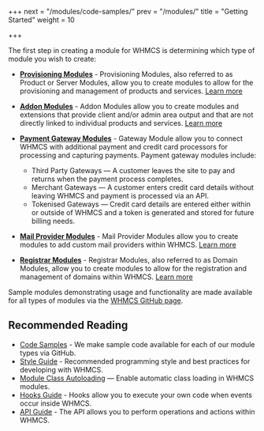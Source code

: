 +++
next = "/modules/code-samples/"
prev = "/modules/"
title = "Getting Started"
weight = 10

+++

The first step in creating a module for WHMCS is determining which type of module you wish to create:

* **[Provisioning Modules](/provisioning-modules/)** - Provisioning Modules, also referred to as Product or Server Modules, allow you to create modules to allow for the provisioning and management of products and services. [Learn more](/provisioning-modules/)

* **[Addon Modules](/addon-modules/)** - Addon Modules allow you to create modules and extensions that provide client and/or admin area output and that are not directly linked to individual products and services. [Learn more](/addon-modules/)

* **[Payment Gateway Modules](/payment-gateways/)** - Gateway Module allow you to connect WHMCS with additional payment and credit card processors for processing and capturing payments. Payment gateway modules include:
    - Third Party Gateways — A customer leaves the site to pay and returns when the payment process completes.
    - Merchant Gateways — A customer enters credit card details without leaving WHMCS and payment is processed via an API.
    - Tokenised Gateways — Credit card details are entered either within or outside of WHMCS and a token is generated and stored for future billing needs.

* **[Mail Provider Modules](/mail-providers/)** - Mail Provider Modules allow you to create modules to add custom mail providers within WHMCS. [Learn more](/mail-providers/)

* **[Registrar Modules](/domain-registrars/)** - Registrar Modules, also referred to as Domain Modules, allow you to create modules to allow for the registration and management of domains within WHMCS. [Learn more](/domain-registrars/)

Sample modules demonstrating usage and functionality are made available for all types of modules via the [WHMCS GitHub page](https://github.com/whmcs).

## Recommended Reading

* [Code Samples](/modules/code-samples/) - We make sample code available for each of our module types via GitHub.
* [Style Guide](/modules/style-guide/) - Recommended programming style and best practices for developing with WHMCS.
* [Module Class Autoloading](/modules/module-class-autoloading) — Enable automatic class loading in WHMCS modules.
* [Hooks Guide](/hooks/) - Hooks allow you to execute your own code when events occur inside WHMCS.
* [API Guide](/api/) - The API allows you to perform operations and actions within WHMCS.
